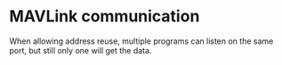 # MAVLink communication

When allowing address reuse, multiple programs can listen on the same port, but still only one will get the data.
